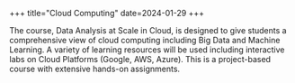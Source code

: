 +++
title="Cloud Computing"
date=2024-01-29
+++

The course, Data Analysis at Scale in Cloud, is designed to give students a comprehensive view of cloud computing including Big Data and Machine Learning. A variety of learning resources will be used including interactive labs on Cloud Platforms (Google, AWS, Azure). This is a project-based course with extensive hands-on assignments.
